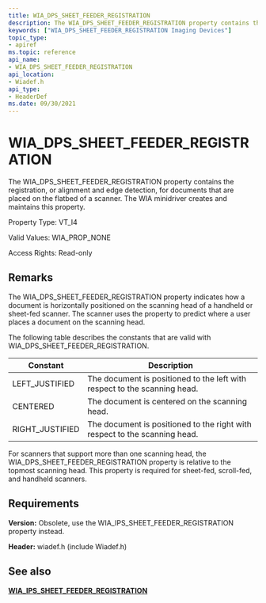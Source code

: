 ```yaml
---
title: WIA_DPS_SHEET_FEEDER_REGISTRATION
description: The WIA_DPS_SHEET_FEEDER_REGISTRATION property contains the registration, or alignment and edge detection, for documents that are placed on the flatbed of a scanner. The WIA minidriver creates and maintains this property.
keywords: ["WIA_DPS_SHEET_FEEDER_REGISTRATION Imaging Devices"]
topic_type:
- apiref
ms.topic: reference
api_name:
- WIA_DPS_SHEET_FEEDER_REGISTRATION
api_location:
- Wiadef.h
api_type:
- HeaderDef
ms.date: 09/30/2021
---
```


# WIA_DPS_SHEET_FEEDER_REGISTRATION

The WIA_DPS_SHEET_FEEDER_REGISTRATION property contains the registration, or alignment and edge detection, for documents that are placed on the flatbed of a scanner. The WIA minidriver creates and maintains this property.

Property Type: VT_I4

Valid Values: WIA_PROP_NONE

Access Rights: Read-only

## Remarks

The WIA_DPS_SHEET_FEEDER_REGISTRATION property indicates how a document is horizontally positioned on the scanning head of a handheld or sheet-fed scanner. The scanner uses the property to predict where a user places a document on the scanning head.

The following table describes the constants that are valid with WIA_DPS_SHEET_FEEDER_REGISTRATION.

| Constant | Description |
|--|--|
| LEFT_JUSTIFIED | The document is positioned to the left with respect to the scanning head. |
| CENTERED | The document is centered on the scanning head. |
| RIGHT_JUSTIFIED | The document is positioned to the right with respect to the scanning head. |

For scanners that support more than one scanning head, the WIA_DPS_SHEET_FEEDER_REGISTRATION property is relative to the topmost scanning head. This property is required for sheet-fed, scroll-fed, and handheld scanners.

## Requirements

**Version:** Obsolete, use the WIA_IPS_SHEET_FEEDER_REGISTRATION property instead.

**Header:** wiadef.h (include Wiadef.h)

## See also

[**WIA_IPS_SHEET_FEEDER_REGISTRATION**](wia-ips-sheet-feeder-registration.md)
